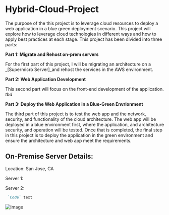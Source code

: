 # Hybrid-Cloud-Project

The purpose of the this project is to leverage cloud resources to deploy a web application in a blue green deployment scenario. This project will explore how to leverage cloud technologies in different ways and how to apply best practices at each stage. This project has been divided into three parts:

**Part 1: Migrate and Rehost on-prem servers**

For the first part of this project, I will be migrating an architecture on a _[Supermicro Server]_and rehost the services in the AWS environment.

**Part 2: Web Application Development**

This second part will focus on the front-end development of the application. _tbd_

**Part 3: Deploy the Web Application in a Blue-Green Envrionment**

The third part of this project is to test the web app and the network, security, and functionality of the cloud architecture. The web app will be deployed in a blue environment first, where the application, and architecture security, and operation will be tested. Once that is completed, the final step in this project is to deploy the application in the green environment and ensure the architecture and web app meet the requirements.

## On-Premise Server Details:
Location: San Jose, CA

Server 1:

Server 2:


```markdown
 `Code` text
```
![Image](/Hybrid-Cloud-Project/img/architecture-sketch.jpeg)
